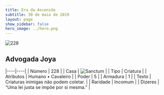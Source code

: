 ```yaml
---
title: Era da Ascensão
subtitle: 30 de maio de 2019
layout: page
show_sidebar: false
hero_image: ../hero.png
---
```


![228](https://cdn.keyforgegame.com/media/card_front/pt/435_228_C9HX4FCR88XJ_pt.png)

## Advogada Joya

|----|----|
| Número | 228 |
| Casa | ![Sanctum](https://archonarcana.com/images/thumb/c/c7/Sanctum.png/22px-Sanctum.png "Santuário") |
| Tipo | Criatura |
| Atributos | Humano • Cavaleiro |
| Poder | 5 |
| Armadura | 1 |
| Texto | Criaturas inimigas não podem coletar. |
| Raridade | Incomum |
| Dizeres | “Uma lei justa se impõe por si mesma.” |
